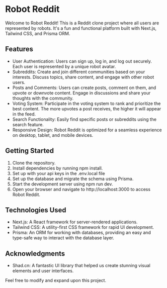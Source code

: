 # Robot Reddit
Welcome to Robot Reddit! This is a Reddit clone project where all users are represented by robots. It's a fun and functional platform built with Next.js, Tailwind CSS, and Prisma ORM.

## Features
- User Authentication: Users can sign up, log in, and log out securely. Each user is represented by a unique robot avatar.
- Subreddits: Create and join different communities based on your interests. Discuss topics, share content, and engage with other robot users.
- Posts and Comments: Users can create posts, comment on them, and upvote or downvote content. Engage in discussions and share your thoughts with the community.
- Voting System: Participate in the voting system to rank and prioritize the best content. The more upvotes a post receives, the higher it will appear in the feed.
- Search Functionality: Easily find specific posts or subreddits using the search feature.
- Responsive Design: Robot Reddit is optimized for a seamless experience on desktop, tablet, and mobile devices.

## Getting Started
1. Clone the repository.
2. Install dependencies by running npm install.
3. Set up with your api keys in the .env.local file
4. Set up the database and migrate the schema using Prisma.
5. Start the development server using npm run dev.
6. Open your browser and navigate to http://localhost:3000 to access Robot Reddit.

## Technologies Used
- Next.js: A React framework for server-rendered applications.
- Tailwind CSS: A utility-first CSS framework for rapid UI development.
- Prisma: An ORM for working with databases, providing an easy and type-safe way to interact with the database layer.


## Acknowledgments

- Shad.cn: A fantastic UI library that helped us create stunning visual elements and user interfaces.

Feel free to modify and expand upon this project.